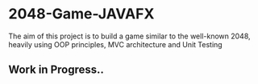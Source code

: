 # 2048-Game-JAVAFX
The aim of this project is to build a game similar to the well-known 2048, heavily using OOP principles, MVC architecture and Unit Testing 

## Work in Progress..
